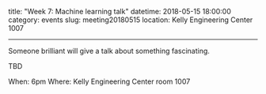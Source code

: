 title: "Week 7: Machine learning talk"
datetime: 2018-05-15 18:00:00
category: events
slug: meeting20180515
location: Kelly Engineering Center 1007

---

Someone brilliant will give a talk about something fascinating.

TBD

When: 6pm
Where: Kelly Engineering Center room 1007

